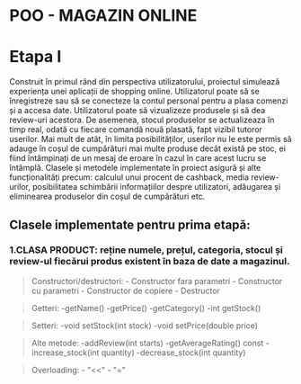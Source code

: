 # **POO - MAGAZIN ONLINE** 
# Etapa I
Construit în primul rând din perspectiva utilizatorului, proiectul simulează experiența unei aplicații de shopping online. Utilizatorul poate să se înregistreze sau să se conecteze la contul personal pentru a plasa comenzi și a accesa date. Utilizatorul poate să vizualizeze produsele și să dea review-uri acestora. De asemenea, stocul produselor se actualizeaza în timp real, odată cu fiecare comandă nouă plasată, fapt vizibil tutoror userilor. Mai mult de atât, în limita posibilităților, userilor nu le este permis să adauge în coșul de cumpărături mai multe produse decât există pe stoc, ei fiind întâmpinați de un mesaj de eroare în cazul în care acest lucru se întâmplă. Clasele și metodele implementate în proiect asigură și alte funcționalități precum: calculul unui procent de cashback, media review-urilor, posibilitatea schimbării informațiilor despre utilizatori, adăugarea și eliminearea produselor din coșul de cumpărături etc.

## Clasele implementate pentru prima etapă:
### 1.CLASA PRODUCT: reține numele, prețul, categoria, stocul și review-ul fiecărui produs existent în baza de date a magazinul.
>Constructori/destructori:
    - Constructor fara parametri
	  - Constructor cu parametri
	  - Constructor de copiere
	  - Destructor

>Getteri:
	-getName() 
	-getPrice() 
	-getCategory() 
	-int getStock() 

>Setteri:
	-void setStock(int stock)
	-void setPrice(double price)

>Alte metode:
	-addReview(int starts)
	-getAverageRating() const
	-increase_stock(int quantity)
	-decrease_stock(int quantity)
  
>Overloading:
	- "<<"
	- "="



